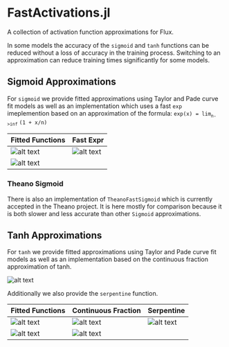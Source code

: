 # FastActivations.jl
A collection of activation function approximations for Flux.

In some models the accuracy of the `sigmoid` and `tanh` functions can be reduced without a loss of accuracy in the training process. Switching to an approximation can reduce training times significantly for some models. 

## Sigmoid Approximations
For `sigmoid` we provide fitted approximations using Taylor and Pade curve fit models as well as an implementation which uses a fast `exp` imeplemention based on an approximation of the formula: `exp(x) = lim`<sub>`n->inf`</sub> `(1 + x/n)`

| Fitted Functions  | Fast Expr     |
| ----------------- | ------------- |
| ![alt text](https://github.com/NTimmons/FastActivations.jl/blob/master/docs/sigmoidtaylor.png)     | ![alt text](https://github.com/NTimmons/FastActivations.jl/blob/master/docs/sigmoidfastexp.png)  |
| ![alt text](https://github.com/NTimmons/FastActivations.jl/blob/master/docs/sigmoidpade.png)     |   |





### Theano Sigmoid

There is also an implementation of `TheanoFastSigmoid` which is currently accepted in the Theano project. It is here mostly for comparison because it is both slower and less accurate than other `Sigmoid` approximations.

## Tanh Approximations
For `tanh` we provide fitted approximations using Taylor and Pade curve fit models as well as an implementation based on the continuous fraction approximation of tanh.

![alt text](http://functions.wolfram.com/ElementaryFunctions/Tanh/10/0003/MainEq1.gif)

 Additionally we also provide the `serpentine` function.

| Fitted Functions  | Continuous Fraction    | Serpentine
| ----------------- | ------------- |--------------|
|![alt text](https://github.com/NTimmons/FastActivations.jl/blob/master/docs/tanhtaylor.png)    | ![alt text](https://github.com/NTimmons/FastActivations.jl/blob/master/docs/tanhcontfrac.png)  | ![alt text](https://github.com/NTimmons/FastActivations.jl/blob/master/docs/tanhserpentine.png)  |
| ![alt text](https://github.com/NTimmons/FastActivations.jl/blob/master/docs/tanhpade.png)    | ![alt text](https://github.com/NTimmons/FastActivations.jl/blob/master/docs/tanhclampcont.png)  |    |





